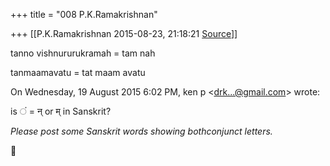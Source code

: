 +++
title = "008 P.K.Ramakrishnan"

+++
[[P.K.Ramakrishnan	2015-08-23, 21:18:21 [Source](https://groups.google.com/g/samskrita/c/f7FVJ3Feu58)]]



tanno vishnururukramah = tam nah

  

tanmaamavatu = tat maam avatu

  

  
  

On Wednesday, 19 August 2015 6:02 PM, ken p \<[drk...@gmail.com]()\> wrote:  

  
  

is ं = न् or म् in Sanskrit?

*Please post some Sanskrit words showing bothconjunct letters.*

  

  



